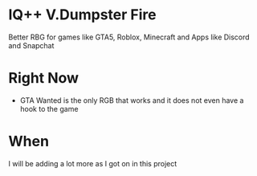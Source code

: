 # IQ++ V.Dumpster Fire
Better RBG for games like GTA5, Roblox, Minecraft and Apps like Discord and Snapchat

# Right Now
- GTA Wanted is the only RGB that works and it does not even have a hook to the game
# When
I will be adding a lot more as I got on in this project
